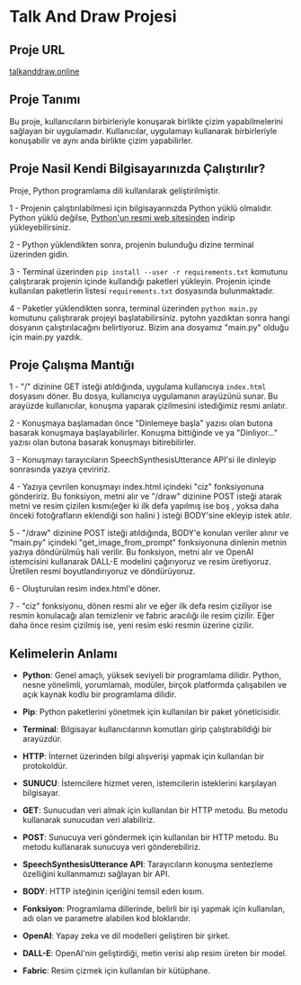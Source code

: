 # Talk And Draw Projesi
## Proje URL
[talkanddraw.online](https://talkanddraw.online/)

## Proje Tanımı

Bu proje, kullanıcıların birbirleriyle konuşarak birlikte çizim yapabilmelerini sağlayan bir uygulamadır. Kullanıcılar, uygulamayı kullanarak birbirleriyle konuşabilir ve aynı anda birlikte çizim yapabilirler.

## Proje Nasil Kendi Bilgisayarınızda Çalıştırılır?

Proje, Python programlama dili kullanılarak geliştirilmiştir.

1 - Projenin çalıştırılabilmesi için bilgisayarınızda Python yüklü olmalıdır. Python yüklü değilse, [Python'un resmi web sitesinden](https://www.python.org/downloads/) indirip yükleyebilirsiniz.

2 - Python yüklendikten sonra, projenin bulunduğu dizine terminal üzerinden gidin.

3 - Terminal üzerinden `pip install --user -r requirements.txt` komutunu çalıştırarak projenin içinde kullandığı paketleri yükleyin. Projenin içinde kullanılan paketlerin listesi `requirements.txt` dosyasında bulunmaktadır.

4 - Paketler yüklendikten sonra, terminal üzerinden `python main.py` komutunu çalıştırarak projeyi başlatabilirsiniz. pytohn yazdıktan sonra hangi dosyanın çalıştırılacağını belirtiyoruz. Bizim ana dosyamız "main.py" olduğu için main.py yazdık.

## Proje Çalışma Mantığı

1 - "/" dizinine GET isteği atıldığında, uygulama kullanıcıya `index.html` dosyasını döner. Bu dosya, kullanıcıya uygulamanın arayüzünü sunar. Bu arayüzde kullanıcılar, konuşma yaparak çizilmesini istediğimiz resmi anlatır.

2 - Konuşmaya başlamadan önce "Dinlemeye başla" yazısı olan butona basarak konuşmaya başlayabilirler. Konuşma bittiğinde ve ya "Dinliyor..." yazısı olan butona basarak konuşmayı bitirebilirler.

3 - Konuşmayı tarayıcıların SpeechSynthesisUtterance API'si ile dinleyip sonrasında yazıya çeviririz.

4 - Yazıya çevrilen konuşmayı index.html içindeki "ciz" fonksiyonuna göndeririz. Bu fonksiyon, metni alır ve "/draw" dizinine POST isteği atarak metni ve resim çizilen kısmı(eğer ki ilk defa yapılmış ise boş , yoksa daha önceki fotoğrafların eklendiği son halini ) isteği BODY'sine ekleyip istek atılır.

5 - "/draw" dizinine POST isteği atıldığında, BODY'e konulan veriler alınır ve "main.py" içindeki "get_image_from_prompt" fonksiyonuna dinlenin metnin yazıya döndürülmüş hali verilir. Bu fonksiyon, metni alır ve OpenAI istemcisini kullanarak DALL-E modelini çağırıyoruz ve resim üretiyoruz. Üretilen resmi boyutlandırıyoruz ve döndürüyoruz.

6 - Oluşturulan resim index.html'e döner.

7 - "ciz" fonksiyonu, dönen resmi alır ve eğer ilk defa resim çiziliyor ise resmin konulacağı alan temizlenir ve fabric aracılığı ile resim çizilir. Eğer daha önce resim çizilmiş ise, yeni resim eski resmin üzerine çizilir.

## Kelimelerin Anlamı

- **Python**: Genel amaçlı, yüksek seviyeli bir programlama dilidir. Python, nesne yönelimli, yorumlamalı, modüler, birçok platformda çalışabilen ve açık kaynak kodlu bir programlama dilidir.

- **Pip**: Python paketlerini yönetmek için kullanılan bir paket yöneticisidir.

- **Terminal**: Bilgisayar kullanıcılarının komutları girip çalıştırabildiği bir arayüzdür.

- **HTTP**: İnternet üzerinden bilgi alışverişi yapmak için kullanılan bir protokoldür.

- **SUNUCU**: İstemcilere hizmet veren, istemcilerin isteklerini karşılayan bilgisayar.

- **GET**: Sunucudan veri almak için kullanılan bir HTTP metodu. Bu metodu kullanarak sunucudan veri alabiliriz.

- **POST**: Sunucuya veri göndermek için kullanılan bir HTTP metodu. Bu metodu kullanarak sunucuya veri gönderebiliriz.

- **SpeechSynthesisUtterance API**: Tarayıcıların konuşma sentezleme özelliğini kullanmamızı sağlayan bir API.

- **BODY**: HTTP isteğinin içeriğini temsil eden kısım.

- **Fonksiyon**: Programlama dillerinde, belirli bir işi yapmak için kullanılan, adı olan ve parametre alabilen kod bloklarıdır.

- **OpenAI**: Yapay zeka ve dil modelleri geliştiren bir şirket.

- **DALL-E**: OpenAI'nin geliştirdiği, metin verisi alıp resim üreten bir model.

- **Fabric**: Resim çizmek için kullanılan bir kütüphane.
